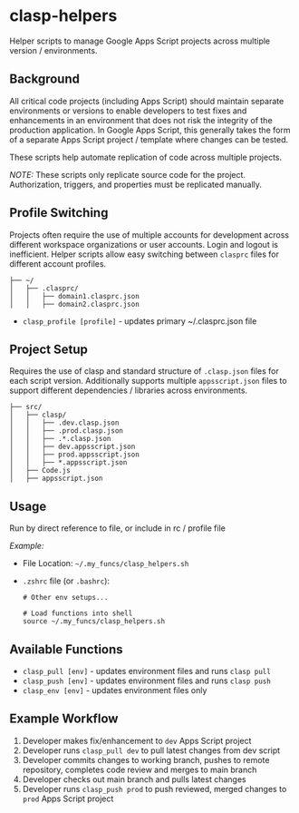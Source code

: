 # clasp-helpers

Helper scripts to manage Google Apps Script projects across multiple version / environments.

## Background

All critical code projects (including Apps Script) should maintain separate environments or versions to enable developers to test fixes and enhancements in an environment that does not risk the integrity of the production application. In Google Apps Script, this generally takes the form of a separate Apps Script project / template where changes can be tested.

These scripts help automate replication of code across multiple projects.

_NOTE:_ These scripts only replicate source code for the project. Authorization, triggers, and properties must be replicated manually.

## Profile Switching

Projects often require the use of multiple accounts for development across different workspace organizations or user accounts. Login and logout is inefficient. Helper scripts allow easy switching between `clasprc` files for different account profiles.

```
├── ~/
│   ├── .clasprc/
│   │   ├── domain1.clasprc.json
│   │   ├── domain2.clasprc.json
```

- `clasp_profile [profile]` - updates primary ~/.clasprc.json file

## Project Setup

Requires the use of clasp and standard structure of `.clasp.json` files for each script version. Additionally supports multiple `appsscript.json` files to support different dependencies / libraries across environments.

```
├── src/
│   ├── clasp/
│   │   ├── .dev.clasp.json
│   │   ├── .prod.clasp.json
│   │   ├── .*.clasp.json
│   │   ├── dev.appsscript.json
│   │   ├── prod.appsscript.json
│   │   ├── *.appsscript.json
│   ├── Code.js
│   ├── appsscript.json
```

## Usage

Run by direct reference to file, or include in rc / profile file

_Example:_

- File Location: `~/.my_funcs/clasp_helpers.sh`
- `.zshrc` file (or `.bashrc`):

  ```shell
  # Other env setups...

  # Load functions into shell
  source ~/.my_funcs/clasp_helpers.sh
  ```

## Available Functions

- `clasp_pull [env]` - updates environment files and runs `clasp pull`
- `clasp_push [env]` - updates environment files and runs `clasp push`
- `clasp_env [env]` - updates environment files only

## Example Workflow

1. Developer makes fix/enhancement to `dev` Apps Script project
2. Developer runs `clasp_pull dev` to pull latest changes from dev script
3. Developer commits changes to working branch, pushes to remote repository, completes code review and merges to main branch
4. Developer checks out main branch and pulls latest changes
5. Developer runs `clasp_push prod` to push reviewed, merged changes to `prod` Apps Script project
